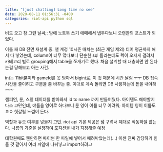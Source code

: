 ```yaml
---
title: "[just chatting] Long time no see"
date: 2020-08-11 01:56:31 -0400
categories: riot-api python sql
---
```



비도 오고 참 그런 날씨;;
밤에 노트북 쓰기 애매해서 냅두다보니 오랜만의 포스트가 되었다.

이틀 째 DB 전면 재설계 중.
챌 계정 10시즌 매치는 (최근 게임 제외) 티어 평균까지 해서 다 넣었는데,
column이 너무 많다보니 단순한 sql 돌리는데도 렉이 오지게 걸려서
카테고리 별로 grouping해서 table을 쪼개기로 했다.
처음 설계할 때 대충하면 안 된다는걸 당해보고 아는 사건.

int는 11bit뿐이라 gameId를 못 담아서 bigint로. 이 것 때문에 시간 날림 ㅜㅜ
DB 접속 시간을 줄이려고 구문을 좀 바꾸는 중.
이대로 계속 돌리면 DB 사용하는데 돈을 내야해~~~

챔피언, 룬, 스펠 데이터를 받아와서 id to name 까지 만들어뒀다.
아이템도 해야할지 다소 고민인데, 얘들을 영어로 하다보니 룬 영어 이름 너무 어려워;
아이템 영어 이름도 ㄹㅇ 헷갈릴 느낌이 든다.

역할과 듀오 여부를 넣을지 고민.
riot api 기본 제공은 넘 구려서 제대로 작동하질 않는다.
나름의 기준을 설정하여 포지션을 내가 지정해줄 예정

대학원때도 웬만하면 파이썬 한 파일에 넣어서 때려박았는데(...)
이젠 진짜 감당하기 힘들 것 같아서 여러 파일에 나눠넣고 import하려고
